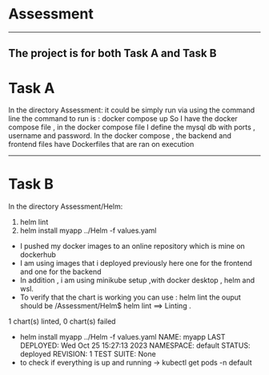 # Assessment
--------------------------------------------------------------
The project is for both Task A and Task B
--------------------------------------------------------------
# Task A

In the directory Assessment:
it could be simply run via using the command line
the command to run is : docker compose up 
So I have the docker compose file , in the docker compose file I define the mysql db with ports , username and password.
In the docker compose , the backend and frontend files have Dockerfiles that are ran on execution

--------------------------------------------------------------
# Task B 

In the directory Assessment/Helm:
1. helm lint
2. helm install myapp ../Helm -f values.yaml 


- I pushed my docker images to an online repository which is mine on dockerhub 
- I am using images that i deployed previously here one for the frontend and one for the backend
- In addition , i am using minikube setup ,with docker desktop , helm and wsl.
- To verify that the chart is working you can use : helm lint
the ouput should be 
/Assessment/Helm$ helm lint
==> Linting .

1 chart(s) linted, 0 chart(s) failed
-  helm install myapp ../Helm -f values.yaml
NAME: myapp
LAST DEPLOYED: Wed Oct 25 15:27:13 2023
NAMESPACE: default
STATUS: deployed
REVISION: 1
TEST SUITE: None
- to check if everything is up and running -> kubectl get pods -n default


